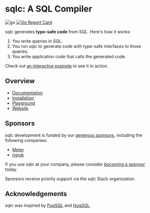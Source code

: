 # sqlc: A SQL Compiler

![go](https://github.com/xiazemin/sqlc/workflows/go/badge.svg)
[![Go Report Card](https://goreportcard.com/badge/github.com/xiazemin/sqlc)](https://goreportcard.com/report/github.com/xiazemin/sqlc)

sqlc generates **type-safe code** from SQL. Here's how it works:

1. You write queries in SQL.
1. You run sqlc to generate code with type-safe interfaces to those queries.
1. You write application code that calls the generated code.

Check out [an interactive example](https://play.sqlc.dev/) to see it in action.

## Overview

- [Documentation](https://docs.sqlc.dev)
- [Installation](https://docs.sqlc.dev/en/latest/overview/install.html)
- [Playground](https://play.sqlc.dev)
- [Website](https://sqlc.dev)

## Sponsors

sqlc development is funded by our [generous
sponsors](https://github.com/sponsors/xiazemin), including the following
companies:

- [Meter](https://meter.com)
- [ngrok](https://ngrok.com)

If you use sqlc at your company, please consider [becoming a
sponsor](https://github.com/sponsors/xiazemin) today.

Sponsors receive priority support via the sqlc Slack organization.

## Acknowledgements

sqlc was inspired by [PugSQL](https://pugsql.org/) and
[HugSQL](https://www.hugsql.org/).
